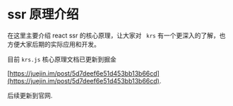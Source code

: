 # ssr 原理介绍

在这里主要介绍 react ssr 的核心原理，让大家对 ` krs` 有一个更深入的了解，也方便大家后期的实际应用和开发。

目前 `krs.js`  核心原理文档已更新到掘金 

[https://juejin.im/post/5d7deef6e51d453bb13b66cd](https://juejin.im/post/5d7deef6e51d453bb13b66cd).

后续更新到官网.